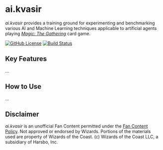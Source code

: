 # ai.kvasir

_ai.kvasir_ provides a training ground for experimenting and benchmarking various AI and Machine Learning techniques applicable to artificial agents playing [_Magic: The Gathering_](https://magic.wizards.com) card game.

[![GitHub License](https://img.shields.io/github/license/cahyaong/ai.kvasir.svg)](LICENSE)
[![Build Status](https://dev.azure.com/ngratis/ai.kvasir/_apis/build/status/ai.kvasir.github?branchName=master)](https://dev.azure.com/ngratis/ai.kvasir/_build/latest?definitionId=1&branchName=master)

## Key Features

...

## How to Use

...

## Disclaimer

_ai.kvasir_ is an unofficial Fan Content permitted under the [Fan Content Policy](https://company.wizards.com/fancontentpolicy).
Not approved or endorsed by Wizards. 
Portions of the materials used are property of Wizards of the Coast. (c) Wizards of the Coast LLC, a subsidiary of Harsbo, Inc.